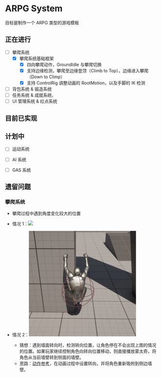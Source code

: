 # ARPG System

目标是制作一个 ARPG 类型的游戏模板

## 正在进行

- [ ] 攀爬系统
  - [x] 攀爬系统基础框架
    - [x] 四向攀爬动作，GroundIdle 与攀爬切换
    - [x] 支持边缘检测，攀爬至边缘登顶（Climb to Top），边缘进入攀爬（Down to Climp）
    - [x] 支持 ControlRig 调整动画的 RootMotion，以及手脚的 IK 检测
- [ ] 背包系统 & 锻造系统
- [ ] 任务系统 & 成就系统、
- [ ] UI 管理系统 & 红点系统

## 目前已实现


## 计划中

- [ ] 运动系统
- [ ] AI 系统
- [ ] GAS 系统


## 遗留问题

### 攀爬系统

- 攀爬过程中遇到角度变化较大的位置

- 情况 1：![](./Assets/ClimbingSystem/Problems/01_Climbing_Hand_SnapToWall.gif)
- 情况 2：![](./Assets/ClimbingSystem/Problems/2_Climbing_FullBody_VerticalSurfaceChange.png)
  - 猜想：遇到墙面转向时，检测转向位置，让角色停在不会出现上图的情况的位置。如果玩家继续控制角色向转向位置移动，则直接播放蒙太奇，将角色从当前墙壁转到侧面的墙壁。
  - 思路：[动作参考](https://www.mixamo.com/#/?page=1&query=free+hang)，在动画过程中设置转向，并将角色重新吸附到侧边墙壁。



